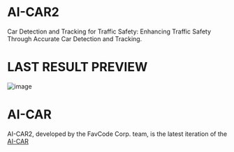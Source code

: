 # AI-CAR2
Car Detection and Tracking for Traffic Safety: Enhancing Traffic Safety Through Accurate Car Detection and Tracking.

# LAST RESULT PREVIEW
![image](https://github.com/Favcode-Corporation/AI-CAR2/assets/67590378/d2ea62db-7ddb-4a7b-b1a6-f259708997c2)


# AI-CAR
AI-CAR2, developed by the FavCode Corp. team, is the latest iteration of the [AI-CAR](https://github.com/Thigos/AI-CAR)
